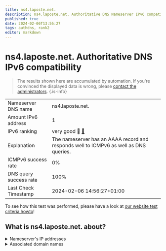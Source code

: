 ```yaml
---
title: ns4.laposte.net.
description: ns4.laposte.net. Authoritative DNS Nameserver IPv6 compatibility
published: true
date: 2024-02-06T13:56:27
tags: authdns, rank2
editor: markdown
---
```


# ns4.laposte.net. Authoritative DNS IPv6 compatibility

> The results shown here are accumulated by automation. If you're convinced the displayed data is wrong, please [contact the administrators](/howto/chat). 
{.is-info}




|   |   |
| - | - |
| Nameserver DNS name | ns4.laposte.net.
| Amount IPv6 address | 1
| IPv6 ranking | very good :2nd_place_medal: [🔗](/howto/ranking) |
| Explanation | The nameserver has an AAAA record and responds well to ICMPv6 as well as DNS queries. |
| ICMPv6 success rate | 0%|
| DNS query success rate | 100% |
| Last Check Timestamp | 2024-02-06 14:56:27+01:00 |

To see how this test was performed, please have a look at [our website test criteria howto](/howto/testcriteria/authdns)!


## What is ns4.laposte.net. about?




<details>
<summary>Nameserver's IP addresses</summary>

2a03:6f80:300:200::32

</details>



<details>
<summary>Associated domain names</summary>

www.labanquepostale.com

</details>
